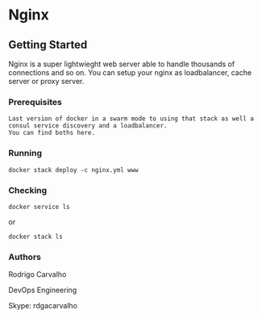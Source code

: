 # Nginx

## Getting Started

Nginx is a super lightwieght web server able to handle thousands of connections and so on. You can setup your nginx as loadbalancer, cache server or proxy server.

### Prerequisites

```
Last version of docker in a swarm mode to using that stack as well a consul service discovery and a loadbalancer.
You can find boths here.
```

### Running
```
docker stack deploy -c nginx.yml www
```

### Checking
```
docker service ls
```
or
```
docker stack ls
```

### Authors
Rodrigo Carvalho

DevOps Engineering

Skype: rdgacarvalho